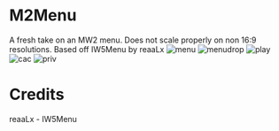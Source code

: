 # M2Menu
A fresh take on an MW2 menu. Does not scale properly on non 16:9 resolutions. Based off IW5Menu by reaaLx
![menu](https://i.imgur.com/2Gg3yz7.jpg)
![menudrop](https://i.imgur.com/MfBuc89.jpg)
![play](https://i.imgur.com/q1ajHXL.jpg)
![cac](https://i.imgur.com/9xUPG5d.jpg)
![priv](https://i.imgur.com/57pssTT.jpg)


# Credits
reaaLx - IW5Menu
